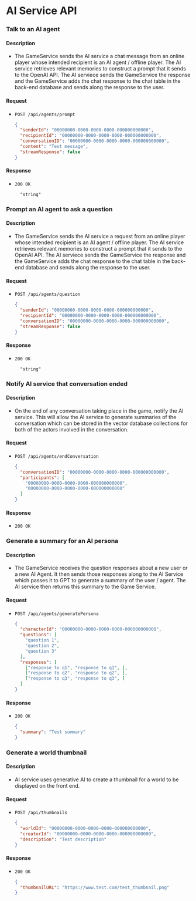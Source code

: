 # AI Service API

### Talk to an AI agent

#### Description

- The GameService sends the AI service a chat message from an online player whose intended recipient is an AI agent / offline player. The AI service retrieves relevant memories to construct a prompt that it sends to the OpenAI API. The AI serviece sends the GameService the response and the GameService adds the chat response to the chat table in the back-end database and sends along the response to the user.

#### Request

- `POST /api/agents/prompt`

  ```json
  {
    "senderId": "00000000-0000-0000-0000-000000000000",
    "recipientId": "00000000-0000-0000-0000-000000000000",
    "conversationID": "00000000-0000-0000-0000-000000000000",
    "content": "Test message",
    "streamResponse": false
  }
  ```

#### Response

- `200 OK`

  ```
    "string"
  ```

### Prompt an AI agent to ask a question

#### Description

- The GameService sends the AI service a request from an online player whose intended recipient is an AI agent / offline player. The AI service retrieves relevant memories to construct a prompt that it sends to the OpenAI API. The AI serviece sends the GameService the response and the GameService adds the chat response to the chat table in the back-end database and sends along the response to the user.

#### Request

- `POST /api/agents/question`

  ```json
  {
    "senderId": "00000000-0000-0000-0000-000000000000",
    "recipientId": "00000000-0000-0000-0000-000000000000",
    "conversationID": "00000000-0000-0000-0000-000000000000",
    "streamResponse": false
  }
  ```

#### Response

- `200 OK`

  ```
    "string"
  ```

### Notify AI service that conversation ended

#### Description 

- On the end of any conversation taking place in the game, notify the AI service. This will allow the AI service to generate summaries of the conversation which can be stored in the vector database collections for both of the actors involved in the conversation.

#### Request

- `POST /api/agents/endConversation`

  ```json
  {
    "conversationID": "00000000-0000-0000-0000-000000000000",
    "participants": [
      "00000000-0000-0000-0000-000000000000",
      "00000000-0000-0000-0000-000000000000"
    ]
  }
  ```

#### Response

- `200 OK`


### Generate a summary for an AI persona

#### Description

- The GameService receives the question responses about a new user or a new AI Agent. It then sends those responses along to the AI Service which passes it to GPT to generate a summary of the user / agent. The AI service then returns this summary to the Game Service.

#### Request

- `POST /api/agents/generatePersona`
  ```json
  {
    "characterId": "00000000-0000-0000-0000-000000000000",
    "questions": [
      "question 1",
      "question 2",
      "question 3"
    ],
    "responses": [
      ["response to q1", "response to q1", ],
      ["response to q2", "response to q2", ],
      ["response to q3", "response to q3", ]
    ]
  }
  ```

#### Response

- `200 OK`
  ```json
  {
    "summary": "Test summary"
  }
  ```

### Generate a world thumbnail

#### Description

- AI service uses generative AI to create a thumbnail for a world to be displayed on the front end.

#### Request

- `POST /api/thumbnails`

  ```json
  {
    "worldId": "00000000-0000-0000-0000-000000000000",
    "creatorId": "00000000-0000-0000-0000-000000000000",
    "description": "Test description"
  }
  ```

#### Response

- `200 OK`
  ```json
  {
    "thumbnailURL": "https://www.test.com/test_thumbnail.png"
  }
  ```
